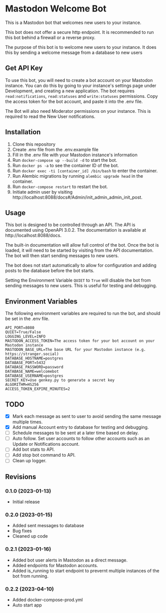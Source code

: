 # Mastodon Welcome Bot

This is a Mastodon bot that welcomes new users to your instance.

This bot does not offer a secure http endpoint. It is recommended to run this bot behind a firewall or a reverse proxy.

The purpose of this bot is to welcome new users to your instance. It does this by sending a welcome message from a database to new users

## Get API Key

To use this bot, you will need to create a bot account on your Mastodon instance. You can do this by going to your instance's settings page under Development, and creating a new application. The bot requires `read:notifications`, `read:statuses` and `write:statuses` permissions. Copy the access token for the bot account, and paste it into the .env file.

The Bot will also need Moderator permissions on your instance. This is required to read the New User notifications.

## Installation

1. Clone this repository
2. Create .env file from the .env.example file
3. Fill in the .env file with your Mastodon instance's information
4. Run `docker-compose up --build -d` to start the bot.
5. Run `docker ps -a` to see the container ID of the bot.
6. Run `docker exec -ti [container_id] /bin/bash` to enter the container.
7. Run Alembic migrations by running `alembic upgrade head` in the container.
8. Run `docker-compose restart` to restart the bot.
9. Initiate admin user by visiting http://localhost:8088/docs#/Admin/init_admin_admin_init_post. 

## Usage

This bot is designed to be controlled through an API. The API is documented using OpenAPI 3.0.2. The documentation is available at http://localhost:8088/docs.

The built-in documentation will allow full control of the bot. Once the bot is loaded, it will  need to be started by visiting from the API documentation. The bot will then start sending messages to new users.

The bot does not start automatically to allow for configuration and adding posts to the database before the bot starts.

Setting the Environment Variable `QUIET` to `True` will disable the bot from sending messages to new users. This is useful for testing and debugging.

## Environment Variables

The following environment variables are required to run the bot, and should be set in the .env file.
```
API_PORT=8080
QUIET=True/False
LOGGING_LEVEL=INFO
MASTODON_ACCESS_TOKEN=The access token for your bot account on your Mastodon instance
MASTODON_BASE_URL=The base URL for your Mastodon instance (e.g. https://stranger.social)
DATABASE_HOSTNAME=postgres
DATABASE_PORT=5432
DATABASE_PASSWORD=password
DATABASE_NAME=welcomebot
DATABASE_USERNAME=postgres
SECRET_KEY=Use genkey.py to generate a secret key
ALGORITHM=HS256
ACCESS_TOKEN_EXPIRE_MINUTES=2
```

## TODO

- [x] Mark each message as sent to user to avoid sending the same message multiple times.
- [x] Add manual Account entry to database for testing and debugging.
- [ ] Schedule messages to be sent at a later time based on delay.
- [ ] Auto follow. Set user accounts to follow other accounts such as an Update or Notifications account.
- [ ] Add bot stats to API.
- [ ] Add stop bot command to API.
- [ ] Clean up logger.

## Revisions

### 0.1.0 (2023-01-13)

- Initial release

### 0.2.0 (2023-01-15)

- Added sent messages to database
- Bug fixes
- Cleaned up code

### 0.2.1 (2023-01-16)

- Added bot user alerts in Mastodon as a direct message.
- Added endpoints for Mastodon accounts.
- Added is_running to start endpoint to prevernt multiple instances of the bot from running.

### 0.2.2 (2023-04-10)

- Added docker-compose-prod.yml
- Auto start app
